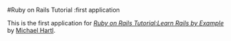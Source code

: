 #Ruby on Rails Tutorial :first application

This is the first application for [*Ruby on Rails Tutorial:Learn Rails by Example*](http://railstutorial.org/) by [Michael Hartl](http://michaelhartl.com/).

